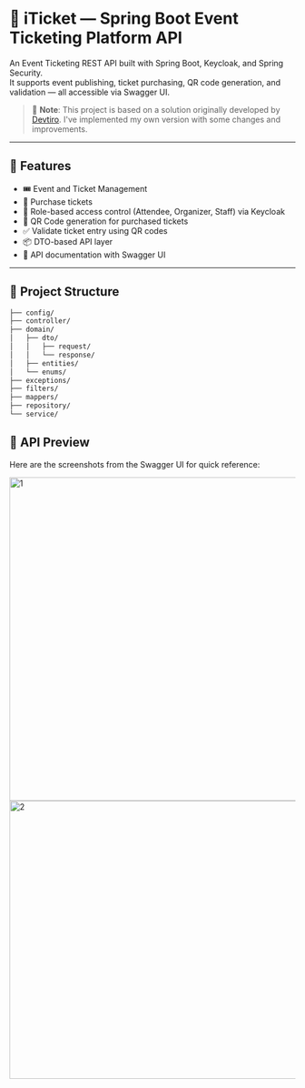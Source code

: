 # 🪪 iTicket — Spring Boot Event Ticketing Platform API

An Event Ticketing REST API built with Spring Boot, Keycloak, and Spring Security.  
It supports event publishing, ticket purchasing, QR code generation, and validation — all accessible via Swagger UI.
> 📌 **Note**: This project is based on a solution originally developed by [Devtiro](https://www.youtube.com/@devtiro). I've implemented my own version with some changes and improvements.
---

## 🚀 Features

- 🎟️ Event and Ticket Management  
- 🛒 Purchase tickets
- 🔐 Role-based access control (Attendee, Organizer, Staff) via Keycloak  
- 📲 QR Code generation for purchased tickets  
- ✅ Validate ticket entry using QR codes  
- 📦 DTO-based API layer  
- 📖 API documentation with Swagger UI  

---

## 📂 Project Structure
```bash
├── config/
├── controller/
├── domain/
│   ├── dto/
│   │   ├── request/
│   │   └── response/
│   ├── entities/
│   └── enums/
├── exceptions/
├── filters/
├── mappers/
├── repository/
└── service/
```

## 📸 API Preview

Here are the screenshots from the Swagger UI for quick reference:

<img width="1820" height="569" alt="1" src="https://github.com/user-attachments/assets/5d84063e-fde9-423e-a9e9-ec90ac2fe8f8" />
<img width="1833" height="489" alt="2" src="https://github.com/user-attachments/assets/65b66994-b3b6-4367-b21d-51566b6b6056" />
